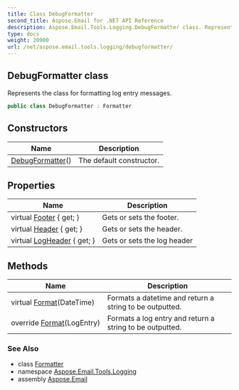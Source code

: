```yaml
---
title: Class DebugFormatter
second_title: Aspose.Email for .NET API Reference
description: Aspose.Email.Tools.Logging.DebugFormatter class. Represents the class for formatting log entry messages
type: docs
weight: 20900
url: /net/aspose.email.tools.logging/debugformatter/
---
```

## DebugFormatter class

Represents the class for formatting log entry messages.

```csharp
public class DebugFormatter : Formatter
```

## Constructors

| Name | Description |
| --- | --- |
| [DebugFormatter](debugformatter/)() | The default constructor. |

## Properties

| Name | Description |
| --- | --- |
| virtual [Footer](../../aspose.email.tools.logging/formatter/footer/) { get; } | Gets or sets the footer. |
| virtual [Header](../../aspose.email.tools.logging/formatter/header/) { get; } | Gets or sets the header. |
| virtual [LogHeader](../../aspose.email.tools.logging/formatter/logheader/) { get; } | Gets or sets the log header |

## Methods

| Name | Description |
| --- | --- |
| virtual [Format](../../aspose.email.tools.logging/formatter/format/)(DateTime) | Formats a datetime and return a string to be outputted. |
| override [Format](../../aspose.email.tools.logging/debugformatter/format/#format)(LogEntry) | Formats a log entry and return a string to be outputted. |

### See Also

* class [Formatter](../formatter/)
* namespace [Aspose.Email.Tools.Logging](../../aspose.email.tools.logging/)
* assembly [Aspose.Email](../../)


